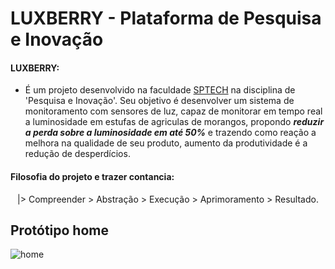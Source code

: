 # LUXBERRY - Plataforma de Pesquisa e Inovação

#### LUXBERRY:
- É um projeto desenvolvido na faculdade [SPTECH](https://www.sptech.school/) na disciplina de 'Pesquisa e Inovação'. Seu objetivo é desenvolver um sistema de monitoramento com 
sensores de luz, capaz de monitorar em tempo real a luminosidade em estufas de agriculas de morangos, propondo <b><i>reduzir a perda sobre a luminosidade em até 50%</i></b> e trazendo como reação a melhora na qualidade de seu produto, aumento da produtividade é a redução de desperdícios.

#### Filosofia do projeto e trazer contancia:

<center>
|> Compreender
>    Abstração
>       Execução
>         Aprimoramento
>           Resultado.
</center>

## Protótipo home

![home](https://github.com/Lukascomka/luxberry/blob/main/Documentacao_Projeto/Prototipo_site/imagens%20prototipo%20projeto/HomePage.png)
